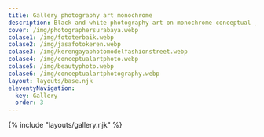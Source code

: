 ```yaml
---
title: Gallery photography art monochrome
description: Black and white photography art on monochrome conceptual , street,fashion.
cover: /img/photographersurabaya.webp
colase1: /img/fototerbaik.webp
colase2: /img/jasafotokeren.webp
colase3: /img/kerengayaphotomodelfashionstreet.webp
colase4: /img/conceptualartphoto.webp
colase5: /img/beautyphoto.webp
colase6: /img/conceptualartphotography.webp
layout: layouts/base.njk
eleventyNavigation:
  key: Gallery
  order: 3
---
```

{% include "layouts/gallery.njk" %}